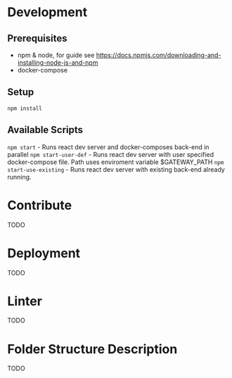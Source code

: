 # Development

## Prerequisites
* npm & node, for guide see https://docs.npmjs.com/downloading-and-installing-node-js-and-npm
* docker-compose

## Setup
`npm install`

## Available Scripts
`npm start` - Runs react dev server and docker-composes back-end in parallel
`npm start-user-def` - Runs react dev server with user specified docker-compose file. Path uses enviroment variable $GATEWAY_PATH
`npm start-use-existing` - Runs react dev server with existing back-end already running.

# Contribute
TODO

# Deployment
TODO

# Linter
TODO

# Folder Structure Description
TODO
